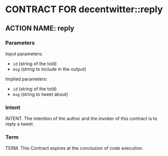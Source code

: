 # CONTRACT FOR decentwitter::reply

## ACTION NAME: reply

### Parameters
Input parameters:

* `id` (string of the txId)
* `msg` (string to include in the output)

Implied parameters: 

* `id` (string of the txId)
* `msg` (string to tweet about)

### Intent
INTENT. The intention of the author and the invoker of this contract is to reply a tweet.

### Term
TERM. This Contract expires at the conclusion of code execution.
